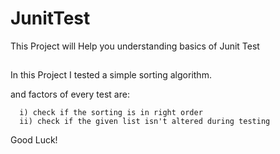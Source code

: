 # JunitTest
This Project will Help you understanding basics of Junit Test
##
In this Project I tested a simple sorting algorithm.

and factors of every test are:

      i) check if the sorting is in right order
      ii) check if the given list isn't altered during testing

      
Good Luck!
